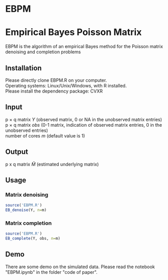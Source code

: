 # EBPM
Empirical Bayes Poisson Matrix
===
EBPM is the algorithm of an empirical Bayes method for the Poisson matrix denoising and completion problems

Installation
---
Please directly clone EBPM.R on your computer.  
Operating systems: Linux/Unix/Windows, with R installed.  
Please install the dependency package: CVXR

Input
---
p × q matrix $Y$ (observed matrix, 0 or NA in the unobserved matrix entries)  
p × q matrix $\textit{obs}$ (0-1 matrix, indication of observed matrix entries, 0 in the unobserved entries)  
number of cores $m$ (default value is 1)

Output
---
p x q matrix $\widehat M$ (estimated underlying matrix)


Usage 
---
### Matrix denoising
``` r
source('EBPM.R')
EB_denoise(Y, n=m)
```
### Matrix completion
``` r
source('EBPM.R')
EB_complete(Y, obs, n=m)
```

Demo
---
There are some demo on the simulated data.
Please read the notebook "EBPM.ipynb" in the folder "code of paper".
